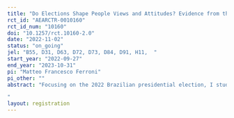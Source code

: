 ```yaml
---
title: "Do Elections Shape People Views and Attitudes? Evidence from the 2022 Brazilian Presidential Elections"
rct_id: "AEARCTR-0010160"
rct_id_num: "10160"
doi: "10.1257/rct.10160-2.0"
date: "2022-11-02"
status: "on_going"
jel: "B55, D31, D63, D72, D73, D84, D91, H11,  "
start_year: "2022-09-27"
end_year: "2023-10-31"
pi: "Matteo Francesco Ferroni"
pi_other: ""
abstract: "Focusing on the 2022 Brazilian presidential election, I study how an election result can affect people's views, attitudes, and preferences. I collect more than 5,000 respondents during a 6-weeks window that goes from before the elections' first-round to after the elections' second-round. The 2022 Brazilian elections are being very polarizing and uncertain. By exploiting respondents' expectations of the election results and recontacting them right after the final result, I will manage to identify how the election's results affect people views, attitudes, and preferences. More precisely, the main outcomes are going to be respondents' perceptions of what people think, their affective polarization, and their trust towards the government are affected, and then how these effects might translate in a shift in policy preferences, distinguishing between economic and moral policies. I also elicit respondents' exposure and belief of fake news to then explore how this might affect polarization levels. In an additional wave conducted one year after the election, I conduct an experiment to identify the effect of providing good or bad news about the economy on the expectations about the country and attitudes towards violence and democracy.
"
layout: registration
---
```


